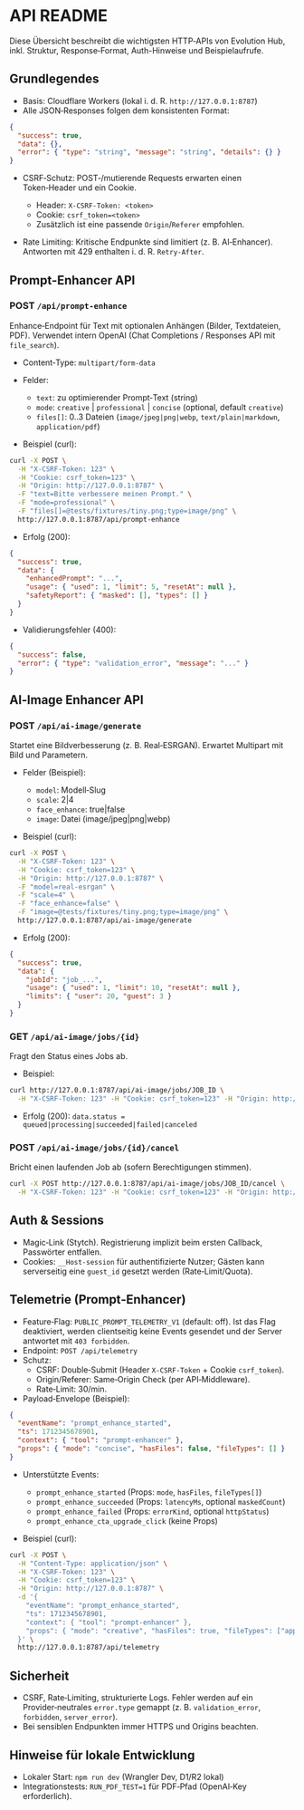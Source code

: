 # API README

Diese Übersicht beschreibt die wichtigsten HTTP‑APIs von Evolution Hub, inkl. Struktur, Response‑Format, Auth-Hinweise und Beispielaufrufe.

## Grundlegendes

- Basis: Cloudflare Workers (lokal i. d. R. `http://127.0.0.1:8787`)
- Alle JSON‑Responses folgen dem konsistenten Format:

```json
{
  "success": true,
  "data": {},
  "error": { "type": "string", "message": "string", "details": {} }
}
```

- CSRF‑Schutz: POST‑/mutierende Requests erwarten einen Token‑Header und ein Cookie.
  - Header: `X-CSRF-Token: <token>`
  - Cookie: `csrf_token=<token>`
  - Zusätzlich ist eine passende `Origin`/`Referer` empfohlen.

- Rate Limiting: Kritische Endpunkte sind limitiert (z. B. AI‑Enhancer). Antworten mit 429 enthalten i. d. R. `Retry-After`.

## Prompt‑Enhancer API

### POST `/api/prompt-enhance`

Enhance‑Endpoint für Text mit optionalen Anhängen (Bilder, Textdateien, PDF). Verwendet intern OpenAI (Chat Completions / Responses API mit `file_search`).

- Content‑Type: `multipart/form-data`
- Felder:
  - `text`: zu optimierender Prompt‑Text (string)
  - `mode`: `creative` | `professional` | `concise` (optional, default `creative`)
  - `files[]`: 0..3 Dateien (`image/jpeg|png|webp`, `text/plain|markdown`, `application/pdf`)

- Beispiel (curl):
```bash
curl -X POST \
  -H "X-CSRF-Token: 123" \
  -H "Cookie: csrf_token=123" \
  -H "Origin: http://127.0.0.1:8787" \
  -F "text=Bitte verbessere meinen Prompt." \
  -F "mode=professional" \
  -F "files[]=@tests/fixtures/tiny.png;type=image/png" \
  http://127.0.0.1:8787/api/prompt-enhance
```

- Erfolg (200):
```json
{
  "success": true,
  "data": {
    "enhancedPrompt": "...",
    "usage": { "used": 1, "limit": 5, "resetAt": null },
    "safetyReport": { "masked": [], "types": [] }
  }
}
```

- Validierungsfehler (400):
```json
{
  "success": false,
  "error": { "type": "validation_error", "message": "..." }
}
```

## AI‑Image Enhancer API

### POST `/api/ai-image/generate`

Startet eine Bildverbesserung (z. B. Real‑ESRGAN). Erwartet Multipart mit Bild und Parametern.

- Felder (Beispiel):
  - `model`: Modell‑Slug
  - `scale`: 2|4
  - `face_enhance`: true|false
  - `image`: Datei (image/jpeg|png|webp)

- Beispiel (curl):
```bash
curl -X POST \
  -H "X-CSRF-Token: 123" \
  -H "Cookie: csrf_token=123" \
  -H "Origin: http://127.0.0.1:8787" \
  -F "model=real-esrgan" \
  -F "scale=4" \
  -F "face_enhance=false" \
  -F "image=@tests/fixtures/tiny.png;type=image/png" \
  http://127.0.0.1:8787/api/ai-image/generate
```

- Erfolg (200):
```json
{
  "success": true,
  "data": {
    "jobId": "job_...",
    "usage": { "used": 1, "limit": 10, "resetAt": null },
    "limits": { "user": 20, "guest": 3 }
  }
}
```

### GET `/api/ai-image/jobs/{id}`

Fragt den Status eines Jobs ab.

- Beispiel:
```bash
curl http://127.0.0.1:8787/api/ai-image/jobs/JOB_ID \
  -H "X-CSRF-Token: 123" -H "Cookie: csrf_token=123" -H "Origin: http://127.0.0.1:8787"
```

- Erfolg (200): `data.status = queued|processing|succeeded|failed|canceled`

### POST `/api/ai-image/jobs/{id}/cancel`

Bricht einen laufenden Job ab (sofern Berechtigungen stimmen).

```bash
curl -X POST http://127.0.0.1:8787/api/ai-image/jobs/JOB_ID/cancel \
  -H "X-CSRF-Token: 123" -H "Cookie: csrf_token=123" -H "Origin: http://127.0.0.1:8787"
```

## Auth & Sessions

- Magic‑Link (Stytch). Registrierung implizit beim ersten Callback, Passwörter entfallen.
- Cookies: `__Host-session` für authentifizierte Nutzer; Gästen kann serverseitig eine `guest_id` gesetzt werden (Rate‑Limit/Quota).

## Telemetrie (Prompt‑Enhancer)

- Feature‑Flag: `PUBLIC_PROMPT_TELEMETRY_V1` (default: off). Ist das Flag deaktiviert, werden clientseitig keine Events gesendet und der Server antwortet mit `403 forbidden`.
- Endpoint: `POST /api/telemetry`
- Schutz:
  - CSRF: Double‑Submit (Header `X-CSRF-Token` + Cookie `csrf_token`).
  - Origin/Referer: Same‑Origin Check (per API‑Middleware).
  - Rate‑Limit: 30/min.
- Payload‑Envelope (Beispiel):

```json
{
  "eventName": "prompt_enhance_started",
  "ts": 1712345678901,
  "context": { "tool": "prompt-enhancer" },
  "props": { "mode": "concise", "hasFiles": false, "fileTypes": [] }
}
```

- Unterstützte Events:
  - `prompt_enhance_started` (Props: `mode`, `hasFiles`, `fileTypes[]`)
  - `prompt_enhance_succeeded` (Props: `latencyMs`, optional `maskedCount`)
  - `prompt_enhance_failed` (Props: `errorKind`, optional `httpStatus`)
  - `prompt_enhance_cta_upgrade_click` (keine Props)

- Beispiel (curl):

```bash
curl -X POST \
  -H "Content-Type: application/json" \
  -H "X-CSRF-Token: 123" \
  -H "Cookie: csrf_token=123" \
  -H "Origin: http://127.0.0.1:8787" \
  -d '{
    "eventName": "prompt_enhance_started",
    "ts": 1712345678901,
    "context": { "tool": "prompt-enhancer" },
    "props": { "mode": "creative", "hasFiles": true, "fileTypes": ["application/pdf"] }
  }' \
  http://127.0.0.1:8787/api/telemetry
```

## Sicherheit

- CSRF, Rate‑Limiting, strukturierte Logs. Fehler werden auf ein Provider‑neutrales `error.type` gemappt (z. B. `validation_error`, `forbidden`, `server_error`).
- Bei sensiblen Endpunkten immer HTTPS und Origins beachten.

## Hinweise für lokale Entwicklung

- Lokaler Start: `npm run dev` (Wrangler Dev, D1/R2 lokal)
- Integrationstests: `RUN_PDF_TEST=1` für PDF‑Pfad (OpenAI‑Key erforderlich).
